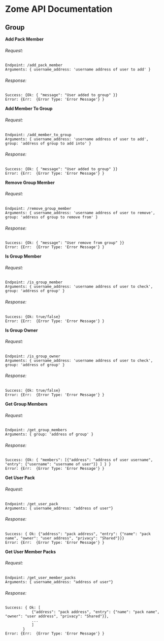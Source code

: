 # Zome API Documentation
## Group

**Add Pack Member**
###### Request: 
```
Endpoint: /add_pack_member
Arguments: { username_address: 'username address of user to add' }
```

###### Response: 
```
Success: {Ok: { "message": "User added to group" }}
Error: {Err:  {Error Type: 'Error Message'} }
```

**Add Member To Group**
###### Request: 
```
Endpoint: /add_member_to_group
Arguments: { username_address: 'username address of user to add', group: 'address of group to add into' }
```

###### Response: 
```
Success: {Ok: { "message": "User added to group" }}
Error: {Err:  {Error Type: 'Error Message'} }
```

**Remove Group Member**
###### Request: 
```
Endpoint: /remove_group_member
Arguments: { username_address: 'username address of user to remove', group: 'address of group to remove from' }
```

###### Response: 
```
Success: {Ok: { "message": "User remove from group" }}
Error: {Err:  {Error Type: 'Error Message'} }
```

**Is Group Member**
###### Request: 
```
Endpoint: /is_group_member
Arguments: { username_address: 'username address of user to check', group: 'address of group' }
```

###### Response: 
```
Success: {Ok: true/false}
Error: {Err:  {Error Type: 'Error Message'} }
```

**Is Group Owner**
###### Request: 
```
Endpoint: /is_group_owner
Arguments: { username_address: 'username address of user to check', group: 'address of group' }
```

###### Response: 
```
Success: {Ok: true/false}
Error: {Err:  {Error Type: 'Error Message'} }
```

**Get Group Members**
###### Request: 
```
Endpoint: /get_group_members
Arguments: { group: 'address of group' }
```

###### Response: 
```
Success: {Ok: { "members": [{"address": "address of user username", "entry": {"username": "username of user"}} ] } }
Error: {Err:  {Error Type: 'Error Message'} }
```

**Get User Pack**
###### Request: 
```
Endpoint: /get_user_pack
Arguments: { username_address: "address of user"}
```

###### Response: 
```
Success: { Ok: {"address": "pack address", "entry": {"name": "pack name", "owner": "user address", "privacy": "Shared"}}}
Error: {Err:  {Error Type: 'Error Message'} }
```

**Get User Member Packs**
###### Request: 
```
Endpoint: /get_user_member_packs
Arguments: { username_address: "address of user"}
```

###### Response: 
```
Success: { Ok: [
            {"address": "pack address", "entry": {"name": "pack name", "owner": "user address", "privacy": "Shared"}},
            ...
            ]
        }
Error: {Err:  {Error Type: 'Error Message'} }
```

